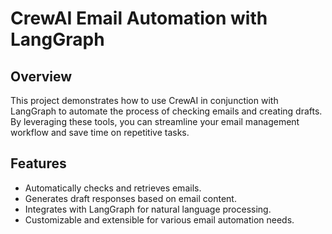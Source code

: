 # CrewAI Email Automation with LangGraph

## Overview

This project demonstrates how to use CrewAI in conjunction with LangGraph to automate the process of checking emails and creating drafts. By leveraging these tools, you can streamline your email management workflow and save time on repetitive tasks.

## Features

- Automatically checks and retrieves emails.
- Generates draft responses based on email content.
- Integrates with LangGraph for natural language processing.
- Customizable and extensible for various email automation needs.
